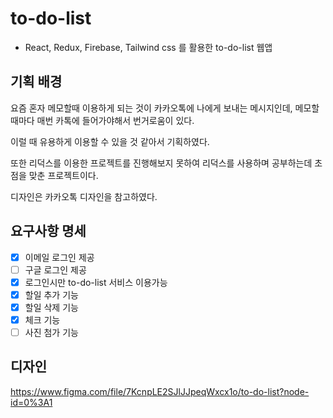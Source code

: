 # to-do-list

- React, Redux, Firebase, Tailwind css 를 활용한 to-do-list 웹앱

## 기획 배경

요즘 혼자 메모할때 이용하게 되는 것이 카카오톡에 나에게 보내는 메시지인데, 메모할때마다 매번 카톡에 들어가야해서 번거로움이 있다.

이럴 때 유용하게 이용할 수 있을 것 같아서 기획하였다.

또한 리덕스를 이용한 프로젝트를 진행해보지 못하여 리덕스를 사용하며 공부하는데 초점을 맞춘 프로젝트이다.

디자인은 카카오톡 디자인을 참고하였다.

## 요구사항 명세

- [x] 이메일 로그인 제공
- [ ] 구글 로그인 제공
- [x] 로그인시만 to-do-list 서비스 이용가능
- [x] 할일 추가 기능
- [x] 할일 삭제 기능
- [x] 체크 기능
- [ ] 사진 첨가 기능

## 디자인

https://www.figma.com/file/7KcnpLE2SJlJJpeqWxcx1o/to-do-list?node-id=0%3A1
